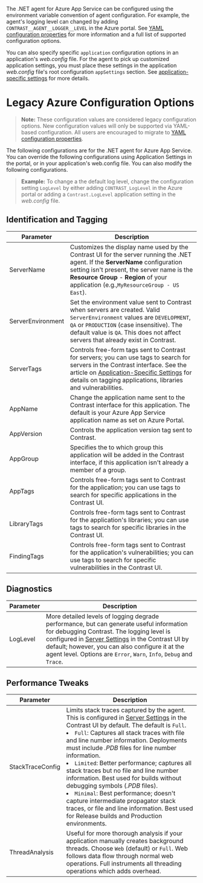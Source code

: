 <!--
title: "Configuring Contrast .NET Agent on Azure App Service"
description: "Configurations and tweaks for customizing the Contrast .NET agent running on Azure App Service"
tags: "configuration .Net Azure AppService tweaks "
-->

The .NET agent for Azure App Service can be configured using the environment variable convention of agent configuration. For example, the agent's logging level can changed by adding `CONTRAST__AGENT__LOGGER__LEVEL` in the Azure portal. See [YAML configuration properties](../installation-netconfig.html#net-yaml) for more information and a full list of supported configuration options.

You can also specify specific `application` configuration options in an application's *web.config* file. For the agent to pick up customized application settings, you must place these settings in the application *web.config* file's root configuration `appSettings` section. See [application-specific settings](../installation-netconfig.html#appname) for more details.

# Legacy Azure Configuration Options

> **Note:** These configuration values are considered legacy configuration options. New configuration values will only be supported via YAML-based configuration. All users are encouraged to migrate to [YAML configuration properties](../installation-netconfig.html#net-yaml).

The following configurations are for the .NET agent for Azure App Service. You can override the following configurations using Application Settings in the portal, or in your application's web.config file. You can also modify the following configurations.

> **Example:** To change a the default log level, change the configuration setting `LogLevel` by either adding `CONTRAST_LogLevel` in the Azure portal or adding a `Contrast.LogLevel` application setting in the *web.config* file.  

## Identification and Tagging

| Parameter           | Description | 
|---------------------|-------------|
| ServerName          | Customizes the display name used by the Contrast UI for the server running the .NET agent. If the **ServerName** configuration setting isn't present, the server name is the **Resource Group** - **Region** of your application (e.g.,`MyResourceGroup - US East`). 
| ServerEnvironment   | Set the environment value sent to Contrast when servers are created. Valid `ServerEnvironment` values are `DEVELOPMENT`, `QA` or `PRODUCTION` (case insensitive). The default value is `QA`. This does not affect servers that already exist in Contrast.
| ServerTags          | Controls free-form tags sent to Contrast for servers; you can use tags to search for servers in the Contrast interface. See the article on [Application-Specific Settings](installation-netconfig.html#appname) for details on tagging applications, libraries and vulnerabilities.
| AppName    | Change the application name sent to the Contrast interface for this application. The default is your Azure App Service application name as set on Azure Portal.       
| AppVersion | Controls the application version tag sent to Contrast.
| AppGroup   | Specifies the to which group this application will be added in the Contrast interface, if this application isn't  already a member of a group.        
| AppTags    | Controls free-form tags sent to Contrast for the application; you can use tags to search for specific applications in the Contrast UI.      
| LibraryTags   | Controls free-form tags sent to Contrast for the application's libraries; you can use tags to search for specific libraries in the Contrast UI.      
| FindingTags   | Controls free-form tags sent to Contrast for the application's vulnerabilities; you can use tags to search for specific vulnerabilities in the Contrast UI.      

## Diagnostics

| Parameter           | Description | 
|---------------------|-------------|
| LogLevel            | More detailed levels of logging degrade performance, but can generate useful information for debugging Contrast. The logging level is configured in [Server Settings](user-servers.html#settings) in the Contrast UI by default; however, you can also configure it at the agent level. Options are `Error`, `Warn`, `Info`, `Debug` and `Trace`.  


## Performance Tweaks

| Parameter           | Description | 
|---------------------|-------------|
| StackTraceConfig                  | Limits stack traces captured by the agent. This is configured in [Server Settings](user-servers.html#settings) in the Contrast UI by default. The default is `Full`. <li>`Full`: Captures all stack traces with file and line number information. Deployments must include *.PDB* files for line number information.</li><li>`Limited`: Better performance; captures all stack traces but no file and line number information. Best used for builds without debugging symbols (*.PDB* files).</li><li>`Minimal`: Best performance; doesn't capture intermediate propagator stack traces, or file and line information. Best used for Release builds and Production environments.</li> |
| ThreadAnalysis                    | Useful for more thorough analysis if your application manually creates background threads. Choose `Web` (default) or `Full`. Web follows data flow through normal web operations. Full instruments all threading operations which adds overhead. 


